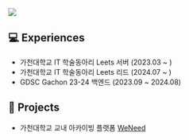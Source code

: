 <img src="https://capsule-render.vercel.app/api?type=waving&color=auto&height=300&section=header&text=Welcome!%20&fontSize=90" />

## 💻 Experiences
- 가천대학교 IT 학술동아리 Leets 서버 (2023.03 ~ )
- 가천대학교 IT 학술동아리 Leets 리드 (2024.07 ~ )
- GDSC Gachon 23-24 백엔드 (2023.09 ~ 2024.08)

## 🤝 Projects
- 가천대학교 교내 아카이빙 플랫폼 [WeNeed](https://github.com/Leets-Official/WeNeed-BE)

